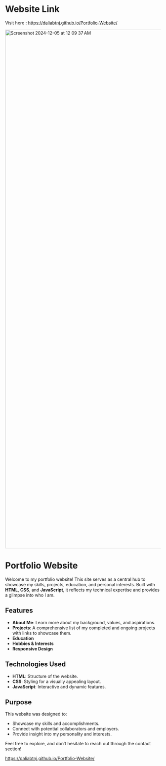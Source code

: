 # Website Link
Visit here : https://daliabtnj.github.io/Portfolio-Website/

<img width="1680" alt="Screenshot 2024-12-05 at 12 09 37 AM" src="https://github.com/user-attachments/assets/114f2c40-0d2a-4cd5-be6d-3e3fdf1b514c">


# Portfolio Website

Welcome to my portfolio website! This site serves as a central hub to showcase my skills, projects, education, and personal interests. Built with **HTML**, **CSS**, and **JavaScript**, it reflects my technical expertise and provides a glimpse into who I am.

## Features
- **About Me**: Learn more about my background, values, and aspirations.
- **Projects**: A comprehensive list of my completed and ongoing projects with links to showcase them.
- **Education**
- **Hobbies & Interests**
- **Responsive Design**

## Technologies Used
- **HTML**: Structure of the website.
- **CSS**: Styling for a visually appealing layout.
- **JavaScript**: Interactive and dynamic features.

## Purpose
This website was designed to:
- Showcase my skills and accomplishments.
- Connect with potential collaborators and employers.
- Provide insight into my personality and interests.

Feel free to explore, and don’t hesitate to reach out through the contact section!

 
 https://daliabtnj.github.io/Portfolio-Website/

